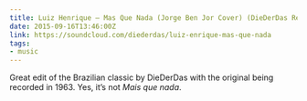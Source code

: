 ```yaml
---
title: Luiz Henrique – Mas Que Nada (Jorge Ben Jor Cover) (DieDerDas Rework)
date: 2015-09-16T13:46:00Z
link: https://soundcloud.com/diederdas/luiz-enrique-mas-que-nada
tags:
- music
---
```

Great edit of the Brazilian classic by DieDerDas with the original being recorded in 1963. Yes, it’s not *Mais que nada*.
